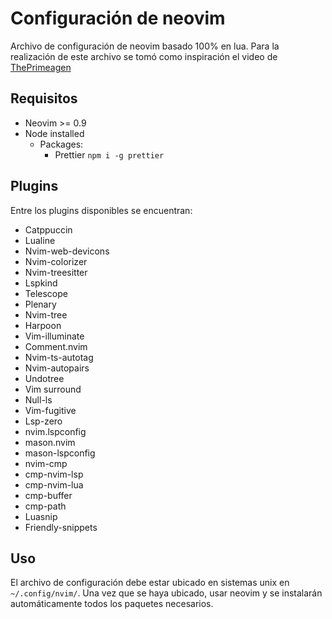 # Configuración de neovim

Archivo de configuración de neovim basado 100% en lua. Para la realización de este archivo se tomó
como inspiración el video de [ThePrimeagen](https://www.youtube.com/watch?v=w7i4amO_zaE)

## Requisitos

- Neovim >= 0.9
- Node installed
  - Packages:
    - Prettier <code>npm i -g prettier</code>

## Plugins

Entre los plugins disponibles se encuentran:

- Catppuccin
- Lualine
- Nvim-web-devicons
- Nvim-colorizer
- Nvim-treesitter
- Lspkind
- Telescope
- Plenary
- Nvim-tree
- Harpoon
- Vim-illuminate
- Comment.nvim
- Nvim-ts-autotag
- Nvim-autopairs
- Undotree
- Vim surround
- Null-ls
- Vim-fugitive
- Lsp-zero
- nvim.lspconfig
- mason.nvim
- mason-lspconfig
- nvim-cmp
- cmp-nvim-lsp
- cmp-nvim-lua
- cmp-buffer
- cmp-path
- Luasnip
- Friendly-snippets

## Uso

El archivo de configuración debe estar ubicado en sistemas unix en <code>~/.config/nvim/</code>.
Una vez que se haya ubicado, usar neovim y se instalarán automáticamente todos los paquetes
necesarios.
